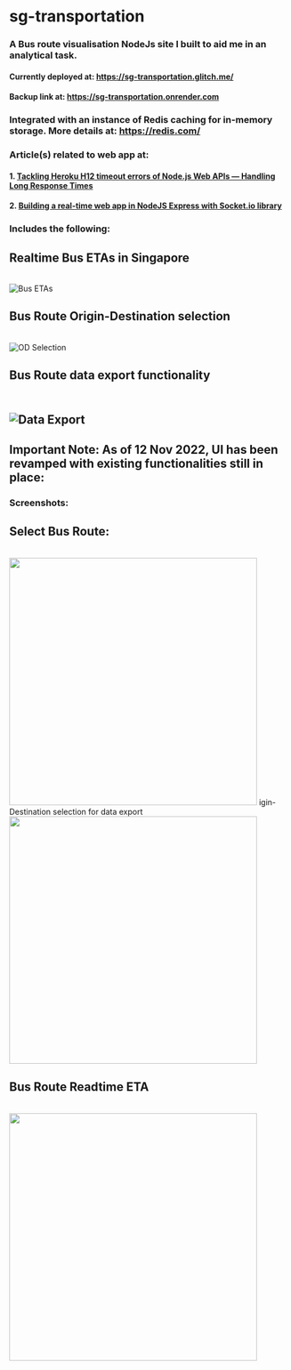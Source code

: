 # sg-transportation
### A Bus route visualisation NodeJs site I built to aid me in an analytical task. 
#### Currently deployed at: https://sg-transportation.glitch.me/
#### Backup link at: https://sg-transportation.onrender.com

### Integrated with an instance of Redis caching for in-memory storage. More details at: https://redis.com/

### Article(s) related to web app at: 
#### 1. [Tackling Heroku H12 timeout errors of Node.js Web APIs — Handling Long Response Times](https://towardsdatascience.com/tackling-heroku-h12-timeout-errors-of-node-js-web-apis-handling-long-response-times-8fbafe46cd40)
#### 2. [Building a real-time web app in NodeJS Express with Socket.io library](https://towardsdatascience.com/building-a-real-time-web-app-in-nodejs-express-with-socket-io-library-d9b50aded6e6)

### Includes the following:
## Realtime Bus ETAs in Singapore
<br/>![Bus ETAs](https://miro.medium.com/max/1400/1*QKFF2dM6D7apIZfRLn30Jg.png)
## Bus Route Origin-Destination selection
<br/>![OD Selection](https://miro.medium.com/max/1050/1*dDjLS1LBpUOlTFh357ozLg.png)
## Bus Route data export functionality
<br/>![Data Export](https://miro.medium.com/max/1050/1*MrnOOOJPG62tror-WAPseg.png)
---
## Important Note: As of 12 Nov 2022, UI has been revamped with existing functionalities still in place:

### Screenshots:
## Select Bus Route:
<br/><img src="https://github.com/incubated-geek-cc/sg-transportation/raw/main/public/img/updated_ui.jpg" height="445px" />
igin-Destination selection for data export
<br/><img src="https://github.com/incubated-geek-cc/sg-transportation/raw/main/public/img/updated_ui_bus_route_od_selection.jpg" height="445px" />
## Bus Route Readtime ETA
<br/><img src="https://github.com/incubated-geek-cc/sg-transportation/raw/main/public/img/updated_ui_bus_etas.jpg" height="445px" />